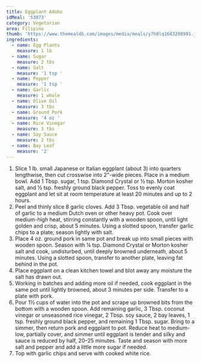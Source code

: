 ```yaml
---
title: Eggplant Adobo
idMeal: '53073'
category: Vegetarian
area: Filipino
thumb: 'https://www.themealdb.com/images/media/meals/y7h0lq1683208991.jpg'
ingredients:
  - name: Egg Plants
    measure: 1 lb
  - name: Sugar
    measure: 2 tbs
  - name: Salt
    measure: '1 tsp '
  - name: Pepper
    measure: '1 tsp '
  - name: Garlic
    measure: 1 whole
  - name: Olive Oil
    measure: 3 tbs
  - name: Ground Pork
    measure: '4 oz '
  - name: Rice Vinegar
    measure: 3 tbs
  - name: Soy Sauce
    measure: 2 tbs
  - name: Bay Leaf
    measure: '2'
---
```

1.	Slice 1 lb. small Japanese or Italian eggplant (about 3) into quarters lengthwise, then cut crosswise into 2"-wide pieces. Place in a medium bowl. Add 1 Tbsp. sugar, 1 tsp. Diamond Crystal or ½ tsp. Morton kosher salt, and ½ tsp. freshly ground black pepper. Toss to evenly coat eggplant and let sit at room temperature at least 20 minutes and up to 2 hours.
2.	Peel and thinly slice 8 garlic cloves. Add 3 Tbsp. vegetable oil and half of garlic to a medium Dutch oven or other heavy pot. Cook over medium-high heat, stirring constantly with a wooden spoon, until light golden and crisp, about 5 minutes. Using a slotted spoon, transfer garlic chips to a plate; season lightly with salt.
3. Place 4 oz. ground pork in same pot and break up into small pieces with wooden spoon. Season with ¼ tsp. Diamond Crystal or Morton kosher salt and cook, undisturbed, until deeply browned underneath, about 5 minutes. Using a slotted spoon, transfer to another plate, leaving fat behind in the pot.
4. Place eggplant on a clean kitchen towel and blot away any moisture the salt has drawn out.
5. Working in batches and adding more oil if needed, cook eggplant in the same pot until lightly browned, about 3 minutes per side. Transfer to a plate with pork.
6. Pour 1½ cups of water into the pot and scrape up browned bits from the bottom with a wooden spoon. Add remaining garlic, 3 Tbsp. coconut vinegar or unseasoned rice vinegar, 2 Tbsp. soy sauce, 2 bay leaves, 1 tsp. freshly ground black pepper, and remaining 1 Tbsp. sugar. Bring to a simmer, then return pork and eggplant to pot. Reduce heat to medium-low, partially cover, and simmer until eggplant is tender and silky and sauce is reduced by half, 20–25 minutes. Taste and season with more salt and pepper and add a little more sugar if needed.
7. Top with garlic chips and serve with cooked white rice.
